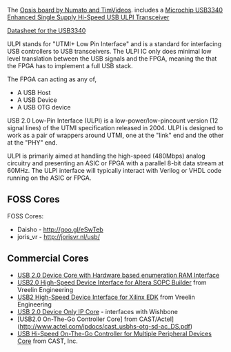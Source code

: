 
The 
[Opsis board by Numato and TimVideos](http://hdmi2usb.tv/opsis).
includes a 
[Microchip USB3340 Enhanced Single Supply Hi-Speed USB ULPI Transceiver](http://www.microchip.com/wwwproducts/Devices.aspx?product=USB3340)

[Datasheet for the USB3340](http://ww1.microchip.com/downloads/en/DeviceDoc/00001678A.pdf)

ULPI stands for "UTMI+ Low Pin Interface" and is a standard for interfacing USB
controllers to USB transceivers. The ULPI IC only does minimal low level
translation between the USB signals and the FPGA, meaning the that the FPGA has
to implement a full USB stack.

The FPGA can acting as any of,
 * A USB Host
 * A USB Device
 * A USB OTG device


USB 2.0 Low-Pin Interface (ULPI) is a low-power/low-pincount version (12 signal
lines) of the UTMI specification released in 2004. ULPI is designed to work as
a pair of wrappers around UTMI, one at the "link" end and the other at the
"PHY" end.

ULPI is primarily aimed at handling the high-speed (480Mbps) analog circuitry
and presenting an ASIC or FPGA with a parallel 8-bit data stream at 60MHz. The
ULPI interface will typically interact with Verilog or VHDL code running on the
ASIC or FPGA.

## FOSS Cores

FOSS Cores:
 * Daisho - http://goo.gl/eSwTeb
 * joris_vr - http://jorisvr.nl/usb/

## Commercial Cores

* [USB 2.0 Device Core with Hardware based enumeration RAM Interface](http://www.slscorp.com/ip-cores/communication/usb-20-device/usb20hr.html)
* [USB2.0 High-Speed Device Interface for Altera SOPC Builder](http://www.vreelin.com/altera/usbusermanual_altera.pdf) from Vreelin Engineering
* [USB2 High-Speed Device Interface for Xilinx EDK](http://www.vreelin.com/usbusermanual-xilinxpdf.pdf) from Vreelin Engineering
* [USB 2.0 Device Only IP Core](http://www.hitechglobal.com/IPCores/usbdevice.htm) - interfaces with Wishbone
* [USB2.0 On-The-Go Controller Core] from CAST/Actel](http://www.actel.com/ipdocs/cast_usbhs-otg-sd-ac_DS.pdf)
* [USB Hi-Speed On-The-Go Controller for Multiple Peripheral Devices Core](http://www.cast-inc.com/ip-cores/interfaces/usbhs-otg-mpd/index.html) from CAST, Inc.

